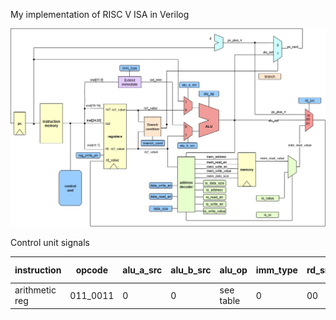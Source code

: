 My implementation of RISC V ISA in Verilog


<p align="center">
  <img src="https://github.com/paulhamsh/RISC-V-Verilog/blob/main/RISC-V.jpg" width="800">
</p>

Control unit signals

| instruction    | opcode | alu_a_src | alu_b_src | alu_op | imm_type | rd_src | reg_write_en | data_read_en | data_write_en | data_size | branch cond |
|----------------|--------|-----------|-----------|--------|----------|--------|--------------|--------------|---------------|-----------|-------------|
| arithmetic reg | 011_0011 | 0 | 0 | see table | 0 | 00 | 1 | 0 | 0 | 000 | 010 |


